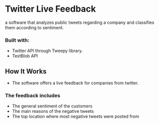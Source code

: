# Twitter Live Feedback
a software that analyzes public tweets regarding a company and classifies them according to sentiment.
### Built with:
- Twitter API through Tweepy library.
- TextBlob API
## How It Works
- The software offers a live feedback for companies from twitter.
### The feedback includes
- The general sentiment of the customers 
- The main reasons of the negative tweets
- The top location where most negative tweets were posted from
